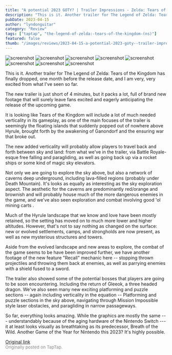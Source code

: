 ```yaml
---
title: "A potential 2023 GOTY? | Trailer Impressions - Zelda: Tears of the Kingdom"
description: "This is it. Another trailer for The Legend of Zelda: Tears of the Kingdom has finally dropped, one month before the release date, and I am very, very excited from what I've seen so far."
pubDate: 2023-04-15
author: "lyndonguitar"
category: "Review"
tags: ["taptap", "the-legend-of-zelda:-tears-of-the-kingdom-(ns)"]
featured: false
thumb: "/images/reviews/2023-04-15-a-potential-2023-goty--trailer-impressions---zelda-tears-of-the-kingdom-0.avif"
---
```


<div class="gallery">
  <img src="/images/reviews/2023-04-15-a-potential-2023-goty--trailer-impressions---zelda-tears-of-the-kingdom-0.avif" alt="screenshot" />
  <img src="/images/reviews/2023-04-15-a-potential-2023-goty--trailer-impressions---zelda-tears-of-the-kingdom-1.avif" alt="screenshot" />
  <img src="/images/reviews/2023-04-15-a-potential-2023-goty--trailer-impressions---zelda-tears-of-the-kingdom-2.avif" alt="screenshot" />
  <img src="/images/reviews/2023-04-15-a-potential-2023-goty--trailer-impressions---zelda-tears-of-the-kingdom-3.avif" alt="screenshot" />
  <img src="/images/reviews/2023-04-15-a-potential-2023-goty--trailer-impressions---zelda-tears-of-the-kingdom-4.avif" alt="screenshot" />
  <img src="/images/reviews/2023-04-15-a-potential-2023-goty--trailer-impressions---zelda-tears-of-the-kingdom-5.avif" alt="screenshot" />
  <img src="/images/reviews/2023-04-15-a-potential-2023-goty--trailer-impressions---zelda-tears-of-the-kingdom-6.avif" alt="screenshot" />
  <img src="/images/reviews/2023-04-15-a-potential-2023-goty--trailer-impressions---zelda-tears-of-the-kingdom-7.avif" alt="screenshot" />
</div>

This is it. Another trailer for The Legend of Zelda: Tears of the Kingdom has finally dropped, one month before the release date, and I am very, very excited from what I've seen so far.

The new trailer is just short of 4 minutes, but it packs a lot, full of brand new footage that will surely leave fans excited and eagerly anticipating the release of the upcoming game.

It is looking like Tears of the Kingdom will include a lot of much needed verticality in its gameplay, as one of the main focuses of the trailer is seemingly the floating islands that suddenly popped out of nowhere above Hyrule, brought forth by the awakening of Ganondorf and the ensuring war that broke out.

The new added verticality will probably allow players to travel back and forth between sky and land: from what we've in the trailer, via Battle Royale-esque free falling and paragliding, as well as going back up via a rocket ships or some kind of magic sky elevators.

Not only we are going to explore the sky above, but also a network of caverns deep underground, including lava-filled regions (probably under Death Mountain). It's looks as equally as interesting as the sky exploration aspect. The aesthetic for the caverns are predominantly red/orange and brownish and will probably house much of the more dangerous enemies in the game,  and we've also seen exploration and combat involving good 'ol mining carts .

Much of the Hyrule landscape that we know and love have been mostly retained, so the setting has moved on to much more lower and higher altitudes. However, that's not to say nothing as changed on the surface: new or evolved settlements, camps, and strongholds are now present, as well as new mysterious structures and towers.

Aside from the evolved landscape and new areas to explore, the combat of the game seems to be have been improved further, we have another footage of the new feature "Recall" mechanic here -- stopping thrown projectiles and throwing them back at enemies, as well as parrying enemies with a shield fused to a sword.

The trailer also showed some of the potential bosses that players are going to be soon encountering. Including the return of Gleeok, a three headed dragon. We've also seen many new exciting platforming and puzzle sections -- again including verticality in the equation -- Platforming and puzzle sections in the sky above, navigating through Mission Impossible style laser obstacles, and paragliding in narrow passageways.

So far, everything looks amazing. While the graphics are mostly the same --- understandably because of the aging hardware of the Nintendo Switch --- it at least looks visually as breathtaking as its predecessor, Breath of the Wild. Another Game of the Year for Nintendo this 2023? It's highly possible.

[Original link](https://www.taptap.io/post/5123584)<br><span style="font-size: 0.95em; color: #888;">Originally posted on TapTap.</span>
